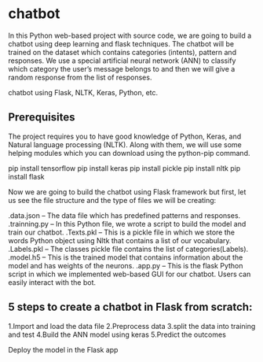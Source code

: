 # chatbot

In this Python web-based project with source code, we are going to build a chatbot using deep learning and flask techniques. The chatbot will be trained on the dataset which contains categories (intents), pattern and responses. We use a special artificial neural network (ANN) to classify which category the user’s message belongs to and then we will give a random response from the list of responses.

chatbot using Flask, NLTK, Keras, Python, etc.

## Prerequisites
The project requires you to have good knowledge of Python, Keras, and Natural language processing (NLTK). Along with them, we will use some helping modules which you can download using the python-pip command.

pip install tensorflow 
pip install keras 
pip install pickle
pip install nltk
pip install flask

Now we are going to build the chatbot using Flask framework but first, let us see the file structure and the type of files we will be creating:

.data.json – The data file which has predefined patterns and responses.
.trainning.py – In this Python file, we wrote a script to build the model and train our chatbot.
.Texts.pkl – This is a pickle file in which we store the words Python object using Nltk that contains a list of our vocabulary.
.Labels.pkl – The classes pickle file contains the list of categories(Labels).
.model.h5 – This is the trained model that contains information about the model and has weights of the neurons.
.app.py – This is the flask Python script in which we implemented web-based GUI for our chatbot. Users can easily interact with the bot.

## 5 steps to create a chatbot in Flask from scratch:
1.Import and load the data file
2.Preprocess data
3.split the data into training and test
4.Build the ANN model using keras
5.Predict the outcomes

Deploy the model in the Flask app
